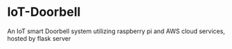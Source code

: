 # IoT-Doorbell
An IoT smart Doorbell system utilizing raspberry pi and AWS cloud services, hosted by flask server
